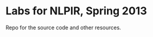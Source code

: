 Labs for NLPIR, Spring 2013
===========================

Repo for the source code and other resources.